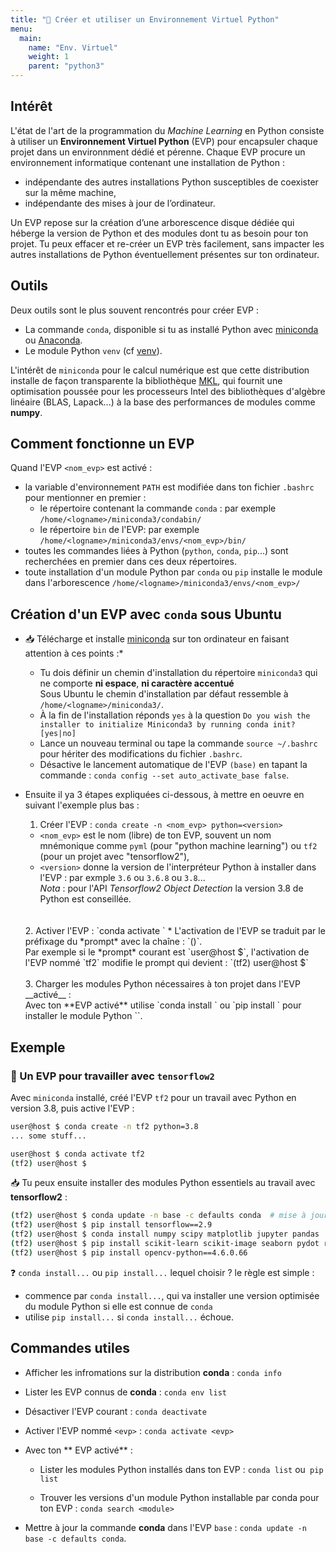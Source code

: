```yaml
---
title: "🔨 Créer et utiliser un Environnement Virtuel Python"
menu:
  main:
    name: "Env. Virtuel"
    weight: 1
    parent: "python3"
---
```


## Intérêt

L'état de l'art de la programmation du _Machine Learning_ en Python consiste à utiliser un __Environnement Virtuel Python__ (EVP) pour encapsuler chaque projet dans un environnment dédié et pérenne. Chaque EVP procure un environnement informatique contenant une installation de Python :

* indépendante des autres installations Python susceptibles de coexister sur la même machine,
* indépendante des mises à jour de l’ordinateur.

Un EVP repose sur la création d’une arborescence disque dédiée qui héberge la version de Python et des modules dont tu as besoin pour ton projet.
Tu peux effacer et re-créer un EVP très facilement, sans impacter les autres installations de Python éventuellement présentes sur ton ordinateur.

## Outils

Deux outils sont le plus souvent rencontrés pour créer EVP :

* La commande `conda`, disponible si tu as installé Python avec [miniconda](https://docs.conda.io/en/latest/miniconda.html) ou [Anaconda](https://www.anaconda.com/products/individual).
* Le module Python `venv` (cf [venv](https://docs.python.org/3/library/venv.html)).

L'intérêt de `miniconda` pour le calcul numérique est que cette distribution installe de façon transparente la bibliothèque [MKL](https://software.intel.com/content/www/us/en/develop/tools/oneapi/components/onemkl.html), qui fournit une optimisation poussée pour les processeurs Intel des bibliothèques d'algèbre linéaire (BLAS, Lapack...) à la base des performances de modules comme __numpy__.

## Comment fonctionne un EVP

Quand l'EVP `<nom_evp>` est activé :

* la variable d'environnement `PATH` est modifiée dans ton fichier `.bashrc` pour mentionner en premier :
  * le répertoire contenant la commande `conda` : par exemple `/home/<logname>/miniconda3/condabin/`
  * le répertoire `bin` de l'EVP: par exemple `/home/<logname>/miniconda3/envs/<nom_evp>/bin/`
* toutes les commandes liées à Python (`python`, `conda`, `pip`...) sont recherchées en premier dans ces deux répertoires.
* toute installation d'un module Python par `conda` ou `pip` installe le module dans l'arborescence `/home/<logname>/miniconda3/envs/<nom_evp>/`


## Création d'un EVP avec `conda` sous Ubuntu

* 📥 Télécharge et installe [miniconda](https://docs.conda.io/en/latest/miniconda.html) sur ton ordinateur en faisant attention à ces points :*

    * Tu dois définir un chemin d'installation du répertoire `miniconda3` qui ne comporte __ni espace__, __ni caractère accentué__ <br>
    Sous Ubuntu le chemin d'installation par défaut ressemble à `/home/<logname>/miniconda3/`.
    * À la fin de l'installation réponds `yes` à la question `Do you wish the installer to initialize Miniconda3 by running conda init? [yes|no]`
    * Lance un nouveau terminal ou tape la commande `source ~/.bashrc` pour hériter des modifications du fichier `.bashrc`.
    * Désactive le lancement automatique de l'EVP `(base)` en tapant la commande : `conda config --set auto_activate_base false`.

* Ensuite il ya 3 étapes expliquées ci-dessous, à mettre en oeuvre en suivant l'exemple plus bas :

    1. Créer l'EVP : `conda create -n <nom_evp> python=<version>`
    * `<nom_evp>` est le nom (libre) de ton EVP, souvent un nom mnémonique comme `pyml` (pour "python machine learning") ou `tf2` (pour un projet avec "tensorflow2"),
    * `<version>` donne la version de l'interpréteur Python à installer dans l'EVP : par exmple `3.6` ou `3.6.8` ou `3.8`...<br>
_Nota_ : pour l'API _Tensorflow2 Object Detection_ la version 3.8 de Python est conseillée.
    <br>
    <br>
    2. Activer l'EVP : `conda activate <nom_evp>`
    * L'activation de l'EVP se traduit par le préfixage du *prompt* avec la chaîne : `(<nom_evp>)`.<br>
    Par exemple si le *prompt* courant est `user@host $`, l'activation de l'EVP nommé `tf2` modifie le prompt qui devient : `(tf2) user@host $`
    <br>
    <br>
    3. Charger les modules Python nécessaires à ton projet dans l'EVP __activé__ :<br>
    Avec ton **EVP activé** utilise `conda install <module_name>`  ou `pip install <module_name>` pour installer le module Python `<module_name>`.
  
## Exemple

### 🔨 Un EVP pour travailler avec `tensorflow2`

Avec `miniconda` installé, créé l'EVP `tf2` pour un travail avec Python en version 3.8, puis active l'EVP :
```bash
user@host $ conda create -n tf2 python=3.8
... some stuff...

user@host $ conda activate tf2
(tf2) user@host $
```
📥 Tu peux ensuite installer des modules Python essentiels au travail avec __tensorflow2__ :

```bash
(tf2) user@host $ conda update -n base -c defaults conda  # mise à jour de la commnade conda, au cas où....
(tf2) user@host $ pip install tensorflow==2.9
(tf2) user@host $ conda install numpy scipy matplotlib jupyter pandas
(tf2) user@host $ pip install scikit-learn scikit-image seaborn pydot rospkg pyyaml
(tf2) user@host $ pip install opencv-python==4.6.0.66
```

❓ `conda install...` ou `pip install...` lequel choisir ? le règle est simple :

* commence par `conda install...`, qui va installer une version optimisée du module Python si elle est connue de `conda`
* utilise `pip install...` si `conda install...` échoue.

## Commandes utiles

* Afficher les infromations sur la distribution __conda__ : `conda info`

* Lister les EVP connus de __conda__ : `conda env list`

* Désactiver l'EVP courant : `conda deactivate`

* Activer l'EVP nommé `<evp>` : `conda activate <evp>`

* Avec ton ** EVP activé** :

   * Lister les modules Python installés dans ton EVP : `conda list` ou` pip list`

   * Trouver les versions d'un module Python installable par conda pour ton EVP : `conda search <module>`

* Mettre à jour la commande __conda__ dans l'EVP `base` : `conda update -n base -c defaults conda`.

